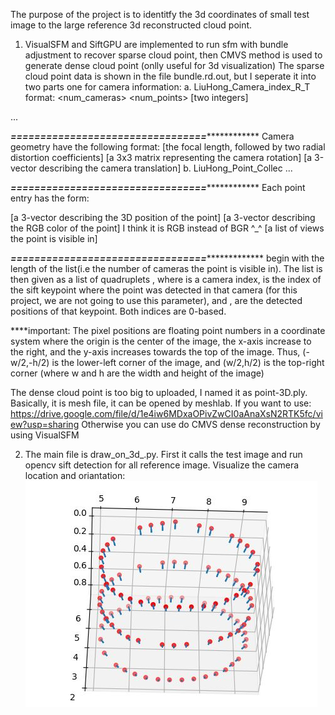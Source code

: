 The purpose of the project is to identitfy the 3d coordinates of small test image to the large reference 3d reconstructed cloud point.

1. VisualSFM and SiftGPU are implemented to run sfm with bundle adjustment to recover sparse cloud point, then CMVS method is used to 
generate dense cloud point (onlly useful for 3d visualization)
The sparse cloud point data is shown in the file bundle.rd.out, but I seperate it into two parts
one for camera information:
a. LiuHong_Camera_index_R_T
format:
<num_cameras> <num_points> [two integers]
<camera1>
<camera2>
   ...
<cameraN>

*****=================================*****************
Camera geometry have the following format:
<f> <k1> <k2>  [the focal length, followed by two radial distortion coefficients]
<R>            [a 3x3 matrix representing the camera rotation]
<t>            [a 3-vector describing the camera translation]
b. LiuHong_Point_Collec
<point1>
<point2>
  ...
<pointM>

*****=================================*****************
Each point entry has the form:

<position> [a 3-vector describing the 3D position of the point]
<color>   [a 3-vector describing the RGB color of the point] I think it is RGB instead of BGR ^_^
<view list> [a list of views the point is visible in]

*****=================================******************
<view list> begin with the length of the list(i.e the number of cameras the point is visible in).
The list is then given as a list of quadruplets <camera> <key> <x> <y>, where <camera> is a camera index,
<key> is the index of the sift keypoint where the point was detected in that camera (for this project, we
are not going to use this parameter), and <x>, <y> are the detected positions of that keypoint. Both indices are 
0-based.

****important: The pixel positions are floating point numbers in a coordinate system where the origin is the
center of the image, the x-axis increase to the right, and the y-axis increases towards the top of the image.
Thus, (-w/2,-h/2) is the lower-left corner of the image, and (w/2,h/2) is the top-right corner (where w and h
are the width and height of the image)


The dense cloud point is too big to uploaded, I named it as point-3D.ply. Basically, it is mesh file, it can be opened
by meshlab. If you want to use:
https://drive.google.com/file/d/1e4iw6MDxaOPivZwCI0aAnaXsN2RTK5fc/view?usp=sharing
Otherwise you can use do CMVS dense reconstruction by using VisualSFM

2. The main file is draw_on_3d_.py. First it calls the test image and run opencv sift detection for all reference image.
Visualize the camera location and oriantation:
![Image of Yaktocat](https://github.com/lipilian/3D_reconstruction_of_bridge/blob/master/result/camera.JPG)




